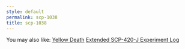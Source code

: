 ```yaml
---
style: default
permalink: scp-1038
title: scp-1038
---
```

You may also like:
[Yellow Death](http://scp-wiki.net/yellow-death)
[Extended SCP-420-J Experiment Log](http://scp-wiki.net/extended-scp-420-j-experiment-log)